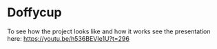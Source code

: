 # Doffycup

To see how the project looks like and how it works see the presentation here: https://youtu.be/h536BEVIe1U?t=296
